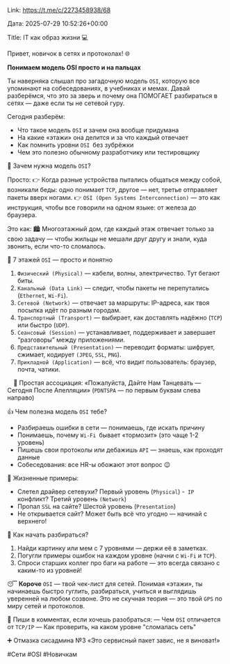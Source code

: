 Link: https://t.me/c/2273458938/68

Дата: 2025-07-29 10:52:26+00:00

Title: IT как образ жизни 💻

Привет, новичок в сетях и протоколах! 🌐

**Понимаем модель OSI просто и на пальцах**

Ты наверняка слышал про загадочную модель `OSI`, которую все
упоминают на собеседованиях, в учебниках и мемах. Давай
разберёмся, что это за зверь и почему она ПОМОГАЕТ
разбираться в сетях — даже если ты не сетевой гуру.

Сегодня разберём:
- Что такое модель `OSI` и зачем она вообще придумана
- На какие «этажи» она делится и за что каждый отвечает
- Как помнить уровни `OSI `без зубрёжки
- Чем это полезно обычному разработчику или тестировщику

🤯 Зачем нужна модель `OSI`?

Просто:
👉 Когда разные устройства пытались общаться между собой,
возникали беды: одно понимает `TCP`, другое — нет, третье
отправляет пакеты вверх ногами.
👉 `OSI (Open Systems Interconnection)` — это как инструкция,
чтобы все говорили на одном языке: от железа до браузера.

Это как:
🏙 Многоэтажный дом, где каждый этаж отвечает только за свою
задачу — чтобы жильцы не мешали друг другу и знали, куда
звонить, если что-то сломалось.

💯 7 этажей `OSI` — просто и понятно

1. `Физический (Physical)` — кабели, волны, электричество.
Тут бегают биты.
2. `Канальный (Data Link)` — следит, чтобы пакеты не
перепутались (`Ethernet`, `Wi-Fi`).
3. `Сетевой (Network)` — отвечает за маршруты: IP-адреса,
как твоя посылка идёт по разным городам.
4. `Транспортный (Transport)` — выбирает, как доставлять
надёжно (`TCP`) или быстро (`UDP`).
5. `Сеансовый (Session)` — устанавливает, поддерживает и
завершает “разговоры” между приложениями.
6. `Представительный (Presentation)` — переводит форматы:
шифрует, сжимает, кодирует `(JPEG`, `SSL`, `PNG`).
7. `Прикладной (Application)` — всё, что видит пользователь:
браузер, почта, чатики.

⠀
🧠 Простая ассоциация:
«Пожалуйста, Дайте Нам Танцевать — Сегодня После Апелляции»
(`PDNTSPA` — по первым буквам слева направо)

👍 Чем полезна модель `OSI` тебе?

- Разбираешь ошибки в сети — понимаешь, где искать причину
- Понимаешь, почему `Wi-Fi `бывает «тормозит» (это чаще 1-2
уровень)
- Пишешь свои протоколы или дебажишь `API` — знаешь, как
проходят данные
- Собеседования: все HR-ы обожают этот вопрос 😉

🤩 Жизненные примеры:

- Слетел драйвер сетевухи? Первый уровень (`Physical`)
-` IP` конфликт? Третий уровень `(Network`)
- Пропал `SSL` на сайте? Шестой уровень (`Presentation`)
- Не открывается сайт? Может быть всё что угодно — начинай с
верхнего!

🫠 Как начать разбираться?

1. Найди картинку или мем с 7 уровнями — держи её в
заметках.
2. Погугли примеры ошибок на каждом уровне (начни с `Wi-Fi`
и `TCP`).
3. Спроси старших коллег про баги на работе — это всегда
связано с каким-то из уровней!

😴 **Короче**
`OSI` — твой чек-лист для сетей. Понимая «этажи», ты
начинаешь быстро гуглить, разбираться, учиться и выглядишь
уверенней на любом созвоне.
Это не скучная теория — это твой `GPS` по миру сетей и
протоколов.

🥳 Пиши в комментах, если хочешь разобраться:
— Чем `OSI` отличается от `TCP/IP`
— Как проверить, на каком уровне "сломалась сеть"

➕ Отмазка сисадмина №3
«Это сервисный пакет завис, не я виноват!»

#Сети #OSI #Новичкам

